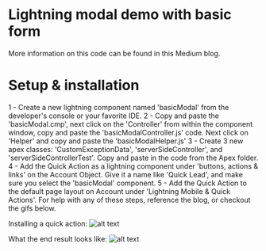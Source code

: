 # Lightning modal demo with basic form
More information on this code can be found in this Medium blog.

# Setup & installation
1 - Create a new lightning component named 'basicModal' from the developer's console or your favorite IDE.
2 - Copy and paste the 'basicModal.cmp', next click on the 'Controller' from within the component window, copy and paste the 'basicModalController.js' code. Next click on 'Helper' and copy and paste the 'basicModalHelper.js'
3 - Create 3 new apex classes: 'CustomExceptionData', 'serverSideController',
and 'serverSideControllerTest'. Copy and paste in the code from the Apex folder.
4 - Add the Quick Action as a lightning component under 'buttons, actions & links' on the Account Object. Give it a name like 'Quick Lead', and make sure you select the 'basicModal' component.
5 - Add the Quick Action to the default page layout on Account under 'Lightning Mobile & Quick Actions'.
For help with any of these steps, reference the blog, or checkout the gifs below.

Installing a quick action:
![alt text](https://raw.githubusercontent.com/cheneyshreve/images/wireTheQuickAction.gif)

What the end result looks like:
![alt text](https://raw.githubusercontent.com/cheneyshreve/images/quickActionDemo.gif)
